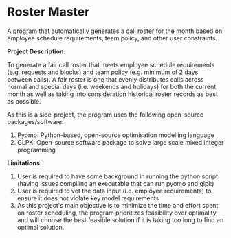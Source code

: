 # Roster Master

A program that automatically generates a call roster for the month based on employee schedule requirements, team policy, and other user constraints.

**Project Description:**

To generate a fair call roster that meets employee schedule requirements (e.g. requests and blocks) and team policy (e.g. minimum of 2 days between calls).
A fair roster is one that evenly distributes calls across normal and special days (i.e. weekends and holidays) for both the current month as well as taking into consideration historical roster records as best as possible.

As this is a side-project, the program uses the following open-source packages/software:
1. Pyomo: Python-based, open-source optimisation modelling language
2. GLPK: Open-source software package to solve large scale mixed integer programming

**Limitations:**

1. User is required to have some background in running the python script (having issues compiling an executable that can run pyomo and glpk)
2. User is required to vet the data input (i.e. employee requirements) to ensure it does not violate key model requirements
3. As this project's main objective is to minimize the time and effort spent on roster scheduling, the program prioritizes feasibility over optimality and will choose the best feasible solution if it is taking too long to find an optimal solution.
